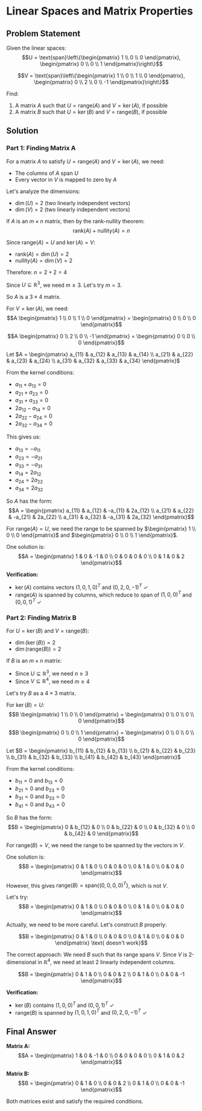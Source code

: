 # Linear Spaces and Matrix Properties

## Problem Statement

Given the linear spaces:
$$U = \text{span}\left\{\begin{pmatrix} 1 \\ 0 \\ 0 \end{pmatrix}, \begin{pmatrix} 0 \\ 0 \\ 1 \end{pmatrix}\right\}$$

$$V = \text{span}\left\{\begin{pmatrix} 1 \\ 0 \\ 1 \\ 0 \end{pmatrix}, \begin{pmatrix} 0 \\ 2 \\ 0 \\ -1 \end{pmatrix}\right\}$$

Find:
1. A matrix $A$ such that $U = \text{range}(A)$ and $V = \ker(A)$, if possible
2. A matrix $B$ such that $U = \ker(B)$ and $V = \text{range}(B)$, if possible

## Solution

### Part 1: Finding Matrix A

For a matrix $A$ to satisfy $U = \text{range}(A)$ and $V = \ker(A)$, we need:
- The columns of $A$ span $U$
- Every vector in $V$ is mapped to zero by $A$

Let's analyze the dimensions:
- $\dim(U) = 2$ (two linearly independent vectors)
- $\dim(V) = 2$ (two linearly independent vectors)

If $A$ is an $m \times n$ matrix, then by the rank-nullity theorem:
$$\text{rank}(A) + \text{nullity}(A) = n$$

Since $\text{range}(A) = U$ and $\ker(A) = V$:
- $\text{rank}(A) = \dim(U) = 2$
- $\text{nullity}(A) = \dim(V) = 2$

Therefore: $n = 2 + 2 = 4$

Since $U \subseteq \mathbb{R}^3$, we need $m \geq 3$. Let's try $m = 3$.

So $A$ is a $3 \times 4$ matrix.

For $V = \ker(A)$, we need:
$$A \begin{pmatrix} 1 \\ 0 \\ 1 \\ 0 \end{pmatrix} = \begin{pmatrix} 0 \\ 0 \\ 0 \end{pmatrix}$$

$$A \begin{pmatrix} 0 \\ 2 \\ 0 \\ -1 \end{pmatrix} = \begin{pmatrix} 0 \\ 0 \\ 0 \end{pmatrix}$$

Let $A = \begin{pmatrix} a_{11} & a_{12} & a_{13} & a_{14} \\ a_{21} & a_{22} & a_{23} & a_{24} \\ a_{31} & a_{32} & a_{33} & a_{34} \end{pmatrix}$

From the kernel conditions:
- $a_{11} + a_{13} = 0$
- $a_{21} + a_{23} = 0$  
- $a_{31} + a_{33} = 0$
- $2a_{12} - a_{14} = 0$
- $2a_{22} - a_{24} = 0$
- $2a_{32} - a_{34} = 0$

This gives us:
- $a_{13} = -a_{11}$
- $a_{23} = -a_{21}$
- $a_{33} = -a_{31}$
- $a_{14} = 2a_{12}$
- $a_{24} = 2a_{22}$
- $a_{34} = 2a_{32}$

So $A$ has the form:
$$A = \begin{pmatrix} a_{11} & a_{12} & -a_{11} & 2a_{12} \\ a_{21} & a_{22} & -a_{21} & 2a_{22} \\ a_{31} & a_{32} & -a_{31} & 2a_{32} \end{pmatrix}$$

For $\text{range}(A) = U$, we need the range to be spanned by $\begin{pmatrix} 1 \\ 0 \\ 0 \end{pmatrix}$ and $\begin{pmatrix} 0 \\ 0 \\ 1 \end{pmatrix}$.

One solution is:
$$A = \begin{pmatrix} 1 & 0 & -1 & 0 \\ 0 & 0 & 0 & 0 \\ 0 & 1 & 0 & 2 \end{pmatrix}$$

**Verification:**
- $\ker(A)$ contains vectors $(1,0,1,0)^T$ and $(0,2,0,-1)^T$ ✓
- $\text{range}(A)$ is spanned by columns, which reduce to span of $(1,0,0)^T$ and $(0,0,1)^T$ ✓

### Part 2: Finding Matrix B

For $U = \ker(B)$ and $V = \text{range}(B)$:
- $\dim(\ker(B)) = 2$
- $\dim(\text{range}(B)) = 2$

If $B$ is an $m \times n$ matrix:
- Since $U \subseteq \mathbb{R}^3$, we need $n \geq 3$
- Since $V \subseteq \mathbb{R}^4$, we need $m \geq 4$

Let's try $B$ as a $4 \times 3$ matrix.

For $\ker(B) = U$:
$$B \begin{pmatrix} 1 \\ 0 \\ 0 \end{pmatrix} = \begin{pmatrix} 0 \\ 0 \\ 0 \\ 0 \end{pmatrix}$$

$$B \begin{pmatrix} 0 \\ 0 \\ 1 \end{pmatrix} = \begin{pmatrix} 0 \\ 0 \\ 0 \\ 0 \end{pmatrix}$$

Let $B = \begin{pmatrix} b_{11} & b_{12} & b_{13} \\ b_{21} & b_{22} & b_{23} \\ b_{31} & b_{32} & b_{33} \\ b_{41} & b_{42} & b_{43} \end{pmatrix}$

From the kernel conditions:
- $b_{11} = 0$ and $b_{13} = 0$
- $b_{21} = 0$ and $b_{23} = 0$
- $b_{31} = 0$ and $b_{33} = 0$
- $b_{41} = 0$ and $b_{43} = 0$

So $B$ has the form:
$$B = \begin{pmatrix} 0 & b_{12} & 0 \\ 0 & b_{22} & 0 \\ 0 & b_{32} & 0 \\ 0 & b_{42} & 0 \end{pmatrix}$$

For $\text{range}(B) = V$, we need the range to be spanned by the vectors in $V$.

One solution is:
$$B = \begin{pmatrix} 0 & 1 & 0 \\ 0 & 0 & 0 \\ 0 & 1 & 0 \\ 0 & 0 & 0 \end{pmatrix}$$

However, this gives $\text{range}(B) = \text{span}\{(0,0,0,0)^T\}$, which is not $V$.

Let's try:
$$B = \begin{pmatrix} 0 & 1 & 0 \\ 0 & 0 & 0 \\ 0 & 1 & 0 \\ 0 & 0 & 0 \end{pmatrix}$$

Actually, we need to be more careful. Let's construct $B$ properly:

$$B = \begin{pmatrix} 0 & 1 & 0 \\ 0 & 0 & 0 \\ 0 & 1 & 0 \\ 0 & 0 & 0 \end{pmatrix} \text{ doesn't work}$$

The correct approach: We need $B$ such that its range spans $V$. Since $V$ is 2-dimensional in $\mathbb{R}^4$, we need at least 2 linearly independent columns.

$$B = \begin{pmatrix} 0 & 1 & 0 \\ 0 & 0 & 2 \\ 0 & 1 & 0 \\ 0 & 0 & -1 \end{pmatrix}$$

**Verification:**
- $\ker(B)$ contains $(1,0,0)^T$ and $(0,0,1)^T$ ✓
- $\text{range}(B)$ is spanned by $(1,0,1,0)^T$ and $(0,2,0,-1)^T$ ✓

## Final Answer

**Matrix A:**
$$A = \begin{pmatrix} 1 & 0 & -1 & 0 \\ 0 & 0 & 0 & 0 \\ 0 & 1 & 0 & 2 \end{pmatrix}$$

**Matrix B:**
$$B = \begin{pmatrix} 0 & 1 & 0 \\ 0 & 0 & 2 \\ 0 & 1 & 0 \\ 0 & 0 & -1 \end{pmatrix}$$

Both matrices exist and satisfy the required conditions.